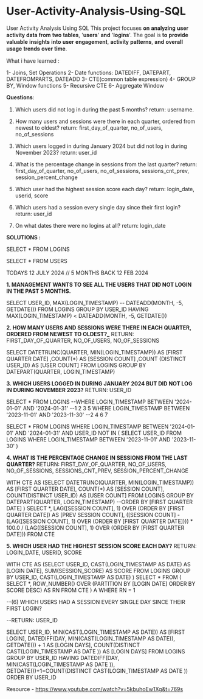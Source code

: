 # User-Activity-Analysis-Using-SQL
User Activity Analysis Using SQL
This project focuses 𝐨𝐧 𝐚𝐧𝐚𝐥𝐲𝐳𝐢𝐧𝐠 𝐮𝐬𝐞𝐫 𝐚𝐜𝐭𝐢𝐯𝐢𝐭𝐲 𝐝𝐚𝐭𝐚 𝐟𝐫𝐨𝐦 𝐭𝐰𝐨 𝐭𝐚𝐛𝐥𝐞𝐬, '𝐮𝐬𝐞𝐫𝐬' 𝐚𝐧𝐝 '𝐥𝐨𝐠𝐢𝐧𝐬'. The goal is 𝐭𝐨 𝐩𝐫𝐨𝐯𝐢𝐝𝐞 𝐯𝐚𝐥𝐮𝐚𝐛𝐥𝐞 𝐢𝐧𝐬𝐢𝐠𝐡𝐭𝐬 𝐢𝐧𝐭𝐨 𝐮𝐬𝐞𝐫 𝐞𝐧𝐠𝐚𝐠𝐞𝐦𝐞𝐧𝐭, 𝐚𝐜𝐭𝐢𝐯𝐢𝐭𝐲 𝐩𝐚𝐭𝐭𝐞𝐫𝐧𝐬, 𝐚𝐧𝐝 𝐨𝐯𝐞𝐫𝐚𝐥𝐥 𝐮𝐬𝐚𝐠𝐞 𝐭𝐫𝐞𝐧𝐝𝐬 𝐨𝐯𝐞𝐫 𝐭𝐢𝐦𝐞.

What i have learned :

1- Joins, Set Operations
2- Date functions: DATEDIFF, DATEPART, DATEFROMPARTS, DATEADD
3- CTE(common table expression)
4- GROUP BY, Window functions
5- Recursive CTE
6- Aggregate Window 

𝐐𝐮𝐞𝐬𝐭𝐢𝐨𝐧𝐬:

1. Which users did not log in during the past 5 months? 
return: username.

2. How many users and sessions were there in each quarter, ordered from newest to oldest?
return: first_day_of_quarter, no_of_users, no_of_sessions

3. Which users logged in during January 2024 but did not log in during November 2023?
return: user_id

4. What is the percentage change in sessions from the last quarter?
return: first_day_of_quarter, no_of_users, no_of_sessions, sessions_cnt_prev, session_percent_change

5. Which user had the highest session score each day?
return: login_date, userid, score

6. Which users had a session every single day since their first login?
return: user_id

7. On what dates there were no logins at all?
return: login_date

**SOLUTIONS :**

SELECT * FROM LOGINS

SELECT * FROM USERS

TODAYS 12 JULY 2024 // 5 MONTHS BACK 12 FEB 2024

**1. MANAGEMENT WANTS TO SEE ALL THE USERS THAT DID NOT LOGIN IN THE PAST 5 MONTHS.**

SELECT USER_ID, MAX(LOGIN_TIMESTAMP) -- DATEADD(MONTH, -5, GETDATE())
FROM LOGINS
GROUP BY USER_ID
HAVING MAX(LOGIN_TIMESTAMP) < DATEADD(MONTH, -5, GETDATE())

**2. HOW MANY USERS AND SESSIONS WERE THERE IN EACH QUARTER, ORDERED FROM NEWEST TO OLDEST?_**
RETURN: FIRST_DAY_OF_QUARTER, NO_OF_USERS, NO_OF_SESSIONS 

SELECT DATETRUNC(QUARTER, MIN(LOGIN_TIMESTAMP)) AS [FIRST QUARTER DATE]
 ,COUNT(*) AS [SESSION COUNT]
 ,COUNT (DISTINCT USER_ID) AS [USER COUNT]
FROM LOGINS
GROUP BY DATEPART(QUARTER, LOGIN_TIMESTAMP)

**3. WHICH USERS LOGGED IN DURING JANUARY 2024 BUT DID NOT LOG IN DURING NOVEMBER 2023?**
RETURN: USER_ID 

SELECT *
FROM LOGINS
--WHERE LOGIN_TIMESTAMP BETWEEN '2024-01-01' AND '2024-01-31'
--1 2 3 5
WHERE LOGIN_TIMESTAMP
BETWEEN '2023-11-01' AND '2023-11-30'
--2 4 6 7

SELECT *
FROM LOGINS
WHERE LOGIN_TIMESTAMP
      BETWEEN '2024-01-01' AND '2024-01-31'
      AND USER_ID NOT IN (
                             SELECT USER_ID
                             FROM LOGINS
                             WHERE LOGIN_TIMESTAMP
                             BETWEEN '2023-11-01' AND '2023-11-30'
                         )

**4. WHAT IS THE PERCENTAGE CHANGE IN SESSIONS FROM THE LAST QUARTER?**
   RETURN: FIRST_DAY_OF_QUARTER, NO_OF_USERS, NO_OF_SESSIONS, SESSIONS_CNT_PREV, SESSION_PERCENT_CHANGE

WITH CTE
AS (SELECT DATETRUNC(QUARTER, MIN(LOGIN_TIMESTAMP)) AS [FIRST QUARTER DATE],
           COUNT(*) AS [SESSION COUNT],
           COUNT(DISTINCT USER_ID) AS [USER COUNT]
    FROM LOGINS
    GROUP BY DATEPART(QUARTER, LOGIN_TIMESTAMP)
   --ORDER   BY [FIRST QUARTER DATE]
   )
SELECT *,
       LAG([SESSION COUNT], 1) OVER (ORDER BY [FIRST QUARTER DATE]) AS [PREV SESSION COUNT],
       ([SESSION COUNT] - (LAG([SESSION COUNT], 1) OVER (ORDER BY [FIRST QUARTER DATE]))) * 100.0
       / (LAG([SESSION COUNT], 1) OVER (ORDER BY [FIRST QUARTER DATE]))
FROM CTE


**5. WHICH USER HAD THE HIGHEST SESSION SCORE EACH DAY?**
   RETURN: LOGIN_DATE, USERID, SCORE

WITH CTE
AS (SELECT USER_ID,
           CAST(LOGIN_TIMESTAMP AS DATE) AS [LOGIN DATE],
           SUM(SESSION_SCORE) AS SCORE
    FROM LOGINS
    GROUP BY USER_ID,
             CAST(LOGIN_TIMESTAMP AS DATE)
   )
SELECT * FROM (
    SELECT *, ROW_NUMBER() OVER (PARTITION BY [LOGIN DATE] ORDER BY SCORE DESC) AS RN FROM CTE
) A
WHERE RN = 1


--(6) WHICH USERS HAD A SESSION EVERY SINGLE DAY SINCE THEIR FIRST LOGIN?

--RETURN: USER_ID


SELECT USER_ID,
       MIN(CAST(LOGIN_TIMESTAMP AS DATE)) AS [FIRST LOGIN],
       DATEDIFF(DAY, MIN(CAST(LOGIN_TIMESTAMP AS DATE)), GETDATE()) + 1 AS [LOGIN DAYS],
	   COUNT(DISTINCT CAST(LOGIN_TIMESTAMP AS DATE )) AS [LOGIN DAYS]
FROM LOGINS
GROUP BY USER_ID
HAVING DATEDIFF(DAY, MIN(CAST(LOGIN_TIMESTAMP AS DATE )), GETDATE())+1=COUNT(DISTINCT CAST(LOGIN_TIMESTAMP AS DATE ))
ORDER BY USER_ID


Resource - https://www.youtube.com/watch?v=5kbuhoEw1Xg&t=769s
